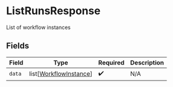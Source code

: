 # ListRunsResponse

List of workflow instances


## Fields

| Field                                                             | Type                                                              | Required                                                          | Description                                                       |
| ----------------------------------------------------------------- | ----------------------------------------------------------------- | ----------------------------------------------------------------- | ----------------------------------------------------------------- |
| `data`                                                            | list[[WorkflowInstance](../../models/shared/workflowinstance.md)] | :heavy_check_mark:                                                | N/A                                                               |